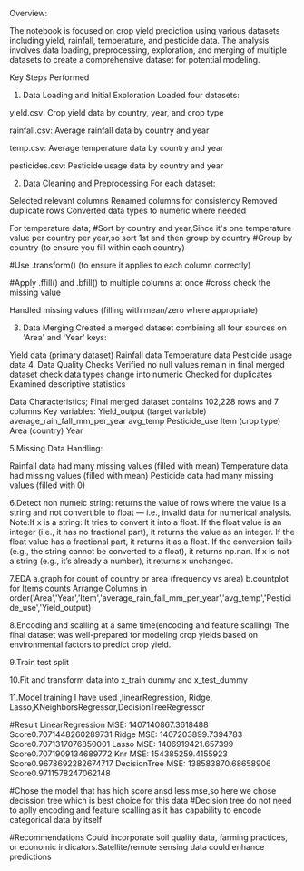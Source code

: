 
Overview:

The notebook is focused on crop yield prediction using various datasets including yield, rainfall, temperature, and pesticide data. The analysis involves data loading, preprocessing, exploration, and merging of multiple datasets to create a comprehensive dataset for potential modeling.

Key Steps Performed
1. Data Loading and Initial Exploration
Loaded four datasets:

yield.csv: Crop yield data by country, year, and crop type

rainfall.csv: Average rainfall data by country and year

temp.csv: Average temperature data by country and year

pesticides.csv: Pesticide usage data by country and year

2. Data Cleaning and Preprocessing
For each dataset:

Selected relevant columns
Renamed columns for consistency
Removed duplicate rows
Converted data types to numeric where needed

For temperature data;
#Sort by country and year,Since it's one temperature value per country per year,so sort 1st and then group by country
#Group by country (to ensure you fill within each country)

#Use .transform() (to ensure it applies to each column correctly)

#Apply .ffill() and .bfill() to multiple columns at once
#cross check the missing value

Handled missing values (filling with mean/zero where appropriate)


3. Data Merging
Created a merged dataset combining all four sources on 'Area' and 'Year' keys:

Yield data (primary dataset)
Rainfall data
Temperature data
Pesticide usage data
4. Data Quality Checks
Verified no null values remain in final merged dataset
check data types change into numeric
Checked for duplicates
Examined descriptive statistics

Data Characteristics;
Final merged dataset contains 102,228 rows and 7 columns
Key variables:
Yield_output (target variable)
average_rain_fall_mm_per_year
avg_temp
Pesticide_use
Item (crop type)
Area (country)
Year

5.Missing Data Handling:

Rainfall data had many missing values (filled with mean)
Temperature data had missing values (filled with mean)
Pesticide data had many missing values (filled with 0)

6.Detect non numeic string:
returns the value of rows where the value is a string and not convertible to float — i.e., invalid data for numerical analysis.
Note:If x is a string:
It tries to convert it into a float.
If the float value is an integer (i.e., it has no fractional part), it returns the value as an integer.
If the float value has a fractional part, it returns it as a float.
If the conversion fails (e.g., the string cannot be converted to a float), it returns np.nan.
If x is not a string (e.g., it’s already a number), it returns x unchanged.

7.EDA
a.graph for count of country or area (frequency vs area)
b.countplot for  Items counts
Arrange Columns  in order('Area','Year','Item','average_rain_fall_mm_per_year','avg_temp','Pesticide_use','Yield_output)

8.Encoding and scalling at a same time(encoding and feature scalling)
The final dataset was well-prepared for modeling crop yields based on environmental factors to predict crop yield.

9.Train test split

10.Fit and transform data into x_train dummy and x_test_dummy

11.Model training
I have used ,linearRegression, Ridge, Lasso,KNeighborsRegressor,DecisionTreeRegressor

#Result
LinearRegression MSE: 1407140867.3618488 Score0.7071448260289731
Ridge MSE: 1407203899.7394783 Score0.7071317076850001
Lasso MSE: 1406919421.657399 Score0.7071909134689772
Knr MSE: 154385259.4155923 Score0.9678692282674717
DecisionTree MSE: 138583870.68658906 Score0.9711578247062148

#Chose the model that has high score ansd less mse,so here we chose decission tree which is best choice for this data #Decision tree do not need to aplly encoding and feature scalling as it has capability to encode categorical data by itself

#Recommendations
Could incorporate soil quality data, farming practices, or economic indicators.Satellite/remote sensing data could enhance predictions
